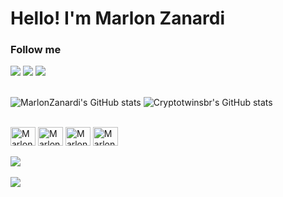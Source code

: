 # Hello! I'm Marlon Zanardi

### Follow me
<div> 
   <a href="https://www.linkedin.com/in/marlon-zanardi/" target="_blank"><img src="https://img.shields.io/badge/-LinkedIn-%230077B5?style=for-the-badge&logo=linkedin&logoColor=white" target="_blank"></a> 
   <a href = "mailto:zanmarlon@gmail.com"><img src="https://img.shields.io/badge/-Gmail-%23333?style=for-the-badge&logo=gmail&logoColor=white" target="_blank"></a>
   <a href="https://www.instagram.com/marlon.zanardi/" target="_blank"><img src="https://img.shields.io/badge/-Instagram-%23E4405F?style=for-the-badge&logo=instagram&logoColor=white" target="_blank"></a>
</div>
<br>

![MarlonZanardi's GitHub stats](https://github-readme-stats.vercel.app/api?username=marlonzanardi&show_icons=true&theme=merko)
![Cryptotwinsbr's GitHub stats](https://github-readme-stats.vercel.app/api?username=cryptotwinsbr&show_icons=true&theme=merko)


<div style="display: inline_block"><br>
  <img align="center" alt="MarlonZanardi-C" height="30" width="40" src="https://icongr.am/devicon/c-original.svg">  
  <img align="center" alt="MarlonZanardi-C++" height="30" width="40" src="https://icongr.am/devicon/cplusplus-original.svg">
  <img align="center" alt="MarlonZanardi-Python" height="30" width="40" src="https://icongr.am/devicon/python-original.svg">
  <img align="center" alt="MarlonZanardi-Git" height="30" width="40" src="https://icongr.am/devicon/git-original.svg">    
</div>
<br>

<a href="https://github.com/marlonzanardi">
  <img align="center" src="https://github-readme-stats.vercel.app/api/top-langs/?username=marlonzanardi&theme=merko">
</a>
<br>
<br>
<img src="https://i.postimg.cc/cJbmxsHz/fundo-git.png">
